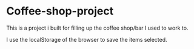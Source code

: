 # Coffee-shop-project
This is a project i built for filling up the coffee shop/bar I used to work to.

I use the localStorage of the browser to save the items selected.
